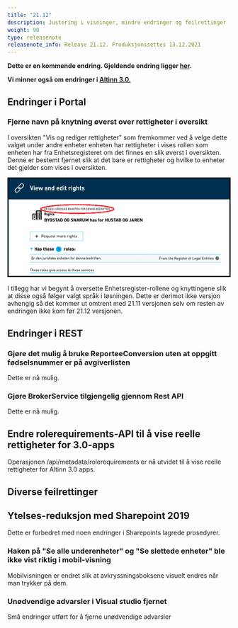 ```yaml
---
title: "21.12"
description: Justering i visninger, mindre endringer og feilrettinger
weight: 90
type: releasenote
releasenote_info: Release 21.12. Produksjonssettes 13.12.2021 
---
```


**Dette er en kommende endring. Gjeldende endring ligger [her](../21-11).**

**Vi minner også om endringer i [Altinn 3.0.](https://github.com/Altinn/altinn-studio/releases)**

## Endringer i Portal

### Fjerne navn på knytning øverst over rettigheter i oversikt
I oversikten "Vis og rediger rettigheter" som fremkommer ved å velge dette valget under andre enheter enheten har rettigheter i vises rollen
som enheten har fra Enhetsregisteret om det finnes en slik øverst i oversikten. Denne er bestemt fjernet slik at det bare er
rettigheter og hvilke to enheter det gjelder som vises i oversikten.

![Skjermbilde som viser overskriften som er fjernet](rettigheter.png " ")

I tillegg har vi begynt å oversette Enhetsregister-rollene og knyttingene slik at disse også følger valgt språk i løsningen.
Dette er derimot ikke versjon avhengig så det kommer ut omtrent med 21.11 versjonen selv om resten av endringen ikke kom før 21.12 versjonen.

## Endringer i REST

### Gjøre det mulig å bruke ReporteeConversion uten at oppgitt fødselsnummer er på avgiverlisten
Dette er nå mulig.

### Gjøre BrokerService tilgjengelig gjennom Rest API
Dette er nå mulig.

## Endre rolerequirements-API til å vise reelle rettigheter for 3.0-apps
Operasjonen /api/metadata/rolerequirements er nå utvidet til å vise reelle rettigheter for Altinn 3.0 apps.

## Diverse feilrettinger

## Ytelses-reduksjon med Sharepoint 2019
Dette er forbedret med noen endringer i Sharepoints lagrede prosedyrer.

### Haken på "Se alle underenheter" og "Se slettede enheter" ble ikke vist riktig i mobil-visning
Mobilvisningen er endret slik at avkryssningsboksene visuelt endres når man trykker på dem.

### Unødvendige advarsler i Visual studio fjernet
Små endringer utført for å fjerne unødvendige advarsler